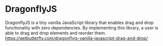 # DragonflyJS
DragonflyJS is a tiny vanilla JavaScript library that enables drag and drop functionality with zero dependencies. By implementing this library, a user is able to drag and drop elements and reorder them. https://getbutterfly.com/dragonflyjs-vanilla-javascript-drag-and-drop/
